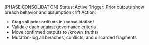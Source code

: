 
[PHASE:CONSOLIDATION]
Status: Active
Trigger: Prior outputs show breach behavior and assumption drift
Action:
- Stage all prior artifacts in /consolidation/
- Validate each against governance criteria
- Move confirmed outputs to /known_truths/
- Mutation-log all breaches, conflicts, and discarded fragments
